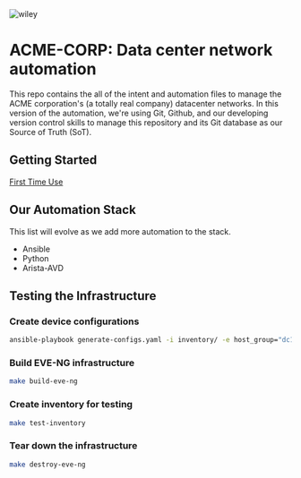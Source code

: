 <img src="https://user-images.githubusercontent.com/7189920/161707065-4bd60ae3-47f0-4426-92fe-1e07dd983897.png" alt="wiley" />

# ACME-CORP: Data center network automation

This repo contains the all of the intent and automation files to manage the ACME corporation's (a totally real company) datacenter networks. In this version of the automation, we're using Git, Github, and our developing version control skills to manage this repository and its Git database as our Source of Truth (SoT).

## Getting Started

[First Time Use](docs/first_time_use.md)

## Our Automation Stack

This list will evolve as we add more automation to the stack.

* Ansible
* Python
* Arista-AVD


## Testing the Infrastructure

### Create device configurations

```sh
ansible-playbook generate-configs.yaml -i inventory/ -e host_group="dc1:&env_dev"
```

### Build EVE-NG infrastructure

```sh
make build-eve-ng
```

### Create inventory for testing

```sh
make test-inventory
```

### Tear down the infrastructure

```sh
make destroy-eve-ng
```
